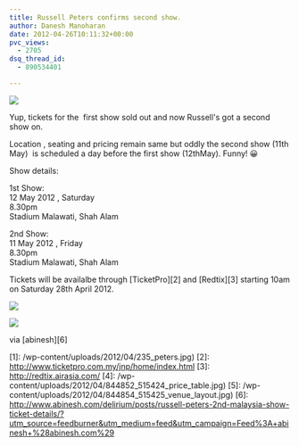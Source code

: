 ```yaml
---
title: Russell Peters confirms second show.
author: Danesh Manoharan
date: 2012-04-26T10:11:32+00:00
pvc_views:
  - 2705
dsq_thread_id:
  - 890534401

---
```

![](/wp-content/uploads/2012/04/235_peters.jpg)

Yup, tickets for the  first show sold out and now Russell's got a second show on.

Location , seating and pricing remain same but oddly the second show (11th May)  is scheduled a day before the first show (12thMay). Funny! 😀

Show details:

1st Show:  
12 May 2012 , Saturday  
8.30pm  
Stadium Malawati, Shah Alam

2nd Show:  
11 May 2012 , Friday  
8.30pm  
Stadium Malawati, Shah Alam

Tickets will be availalbe through [TicketPro][2] and [Redtix][3] starting 10am on Saturday 28th April 2012.<!--more-->

![](/wp-content/uploads/2012/04/844852_515424_price_table-450x414.jpg)

![](/wp-content/uploads/2012/04/844854_515425_venue_layout-450x361.jpg)

via [abinesh][6]

 [1]: /wp-content/uploads/2012/04/235_peters.jpg)
 [2]: http://www.ticketpro.com.my/jnp/home/index.html
 [3]: http://redtix.airasia.com/
 [4]: /wp-content/uploads/2012/04/844852_515424_price_table.jpg)
 [5]: /wp-content/uploads/2012/04/844854_515425_venue_layout.jpg)
 [6]: http://www.abinesh.com/delirium/posts/russell-peters-2nd-malaysia-show-ticket-details/?utm_source=feedburner&utm_medium=feed&utm_campaign=Feed%3A+abinesh+%28abinesh.com%29
